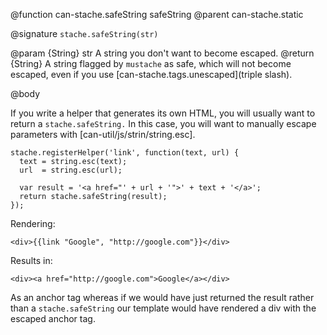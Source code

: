@function can-stache.safeString safeString
@parent can-stache.static

@signature `stache.safeString(str)`

@param {String} str A string you don't want to become escaped.
@return {String} A string flagged by `mustache` as safe, which will
not become escaped, even if you use [can-stache.tags.unescaped](triple slash).

@body

If you write a helper that generates its own HTML, you will
usually want to return a `stache.safeString.` In this case,
you will want to manually escape parameters with [can-util/js/strin/string.esc].


    stache.registerHelper('link', function(text, url) {
      text = string.esc(text);
      url  = string.esc(url);
    
      var result = '<a href="' + url + '">' + text + '</a>';
      return stache.safeString(result);
    });


Rendering:

```
<div>{{link "Google", "http://google.com"}}</div>
```

Results in:

```
<div><a href="http://google.com">Google</a></div>
```

As an anchor tag whereas if we would have just returned the result rather than a
`stache.safeString` our template would have rendered a div with the escaped anchor tag.

